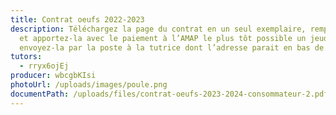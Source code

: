 ```yaml
---
title: Contrat oeufs 2022-2023
description: Téléchargez la page du contrat en un seul exemplaire, remplissez-la
  et apportez-la avec le paiement à l’AMAP le plus tôt possible un jeudi ou
  envoyez-la par la poste à la tutrice dont l’adresse parait en bas de contrat.
tutors:
  - rryx6ojEj
producer: wbcgbKIsi
photoUrl: /uploads/images/poule.png
documentPath: /uploads/files/contrat-oeufs-2023-2024-consommateur-2.pdf
---
```

